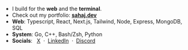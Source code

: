 - I build for the **web** and the **terminal**.  
- Check out my portfolio: **[sahaj.dev](https://sahaj.dev)**
- **Web**: Typescript, React, Next.js, Tailwind, Node, Express, MongoDB, SQL
- **System**: Go, C++, Bash/Zsh, Python
- **Socials**:  &nbsp; [X](https://twitter.com/sahaj__b) &nbsp;·&nbsp; [LinkedIn](https://www.linkedin.com/in/sahaj-bhatt-9b8b381b0/) &nbsp;·&nbsp; [Discord](https://discord.com/users/722399437875576874)
